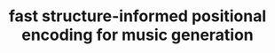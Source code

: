 ---
layout: page
title: fast structure-informed positional encoding for music generation
description:
img:
importance: 1
---